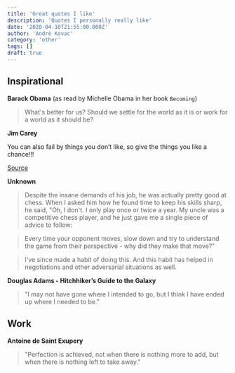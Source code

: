 ```yaml
---
title: 'Great quotes I like'
description: 'Quotes I personally really like'
date: '2020-04-10T21:55:00.000Z'
author: 'André Kovac'
category: 'other'
tags: []
draft: true
---
```


## Inspirational

**Barack Obama** (as read by Michelle Obama in her book `Becoming`)

> What's better for us? Should we settle for the world as it is or work for a world as it should be?


**Jim Carey**

You can also fail by things you don’t like, so give the things you like a chance!!!

[Source](http://www.mobiledia.com/news/199433.html)

**Unknown**

> Despite the insane demands of his job, he was actually pretty good at chess.
> When I asked him how he found time to keep his skills sharp, he said, "Oh, I don't. I only play once or twice a year. My uncle was a competitive chess player, and he just gave me a single piece of advice to follow:

> Every time your opponent moves, slow down and try to understand the game from their perspective - why did they make that move?"

> I've since made a habit of doing this. And this habit has helped in negotiations and other adversarial situations as well.


**Douglas Adams - Hitchhiker’s Guide to the Galaxy**

> "I may not have gone where I intended to go, but I think I have ended up where I needed to be."


## Work

**Antoine de Saint Exupery**

> "Perfection is achieved, not when there is nothing more to add, but when there is nothing left to take away."
